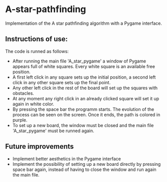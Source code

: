# A-star-pathfinding
Implementation of the A star pathfinding algorithm with a Pygame interface.

## Instructions of use:
The code is runned as follows:
* After running the main file 'A_star_pygame' a window of Pygame appears full of white squares. Every white square is an available free position.
* A first left click in any square sets up the initial position, a second left click in any other square sets up the final point.
* Any other left click in the rest of the board will set up the squares with obstacles.
* At any moment any right click in an already clicked square will set it up again in white color.
* By pressing the space bar the programm starts. The evolution of the process can be seen on the screen. Once it ends, the path is colored in purple.
* To set up a new board, the window must be closed and the main file 'A_star_pygame' must be runned again.

## Future improvements
* Implement better aesthetics in the Pygame interface
* Implement the possibility of setting up a new board directly by pressing space bar again, instead of having to close the window and run again the main file.




